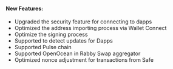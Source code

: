 #### New Features:

- Upgraded the security feature for connecting to dapps
- Optimized the address importing process via Wallet Connect
- Optimize the signing process
- Supported to detect updates for Dapps
- Supported Pulse chain
- Supported OpenOcean in Rabby Swap aggregator
- Optimized nonce adjustment for transactions from Safe
